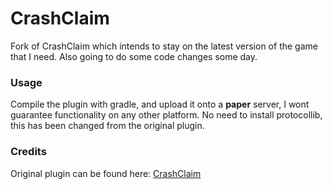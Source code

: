 # CrashClaim

Fork of CrashClaim which intends to stay on the latest version of the game that I need. Also going to do some code changes some day.

### Usage
Compile the plugin with gradle, and upload it onto a **paper** server, I wont guarantee functionality on any other platform. No need to install protocollib, this has been changed from the original plugin.

### Credits
Original plugin can be found here: [CrashClaim](https://github.com/WhipDevelopment/CrashClaim)
